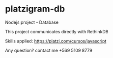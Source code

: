 # platzigram-db

Nodejs project - Database

This project communicates directly with RethinkDB

Skills applied: https://platzi.com/cursos/javascript

Any question? contact me +569 5109 8779
